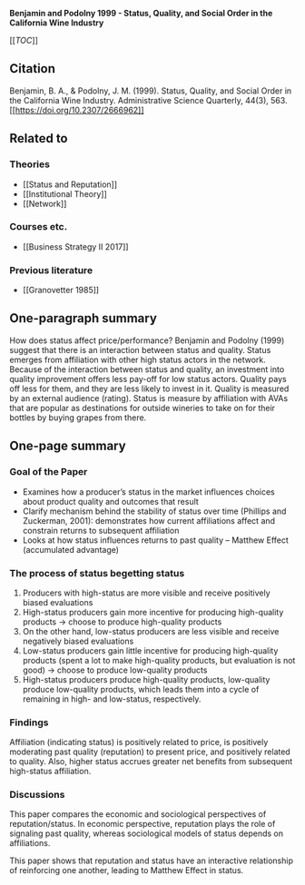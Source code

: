**Benjamin and Podolny 1999 - Status, Quality, and Social Order in the California Wine Industry**

[[_TOC_]]

## Citation
Benjamin, B. A., & Podolny, J. M. (1999). Status, Quality, and Social Order in the California Wine Industry. Administrative Science Quarterly, 44(3), 563. [[https://doi.org/10.2307/2666962]]

## Related to

### Theories
* [[Status and Reputation]]
* [[Institutional Theory]]
* [[Network]]

### Courses etc.
* [[Business Strategy II 2017]]

### Previous literature
* [[Granovetter 1985]]

## One-paragraph summary
How does status affect price/performance? Benjamin and Podolny (1999) suggest that there is an interaction between status and quality. Status emerges from affiliation with other high status actors in the network. Because of the interaction between status and quality, an investment into quality improvement offers less pay-off for low status actors. Quality pays off less for them, and they are less likely to invest in it. Quality is measured by an external audience (rating). Status is measure by affiliation with AVAs that are popular as destinations for outside wineries to take on for their bottles by buying grapes from there.

## One-page summary

### Goal of the Paper
* Examines how a producer’s status in the market influences choices about product quality and outcomes that result 
* Clarify mechanism behind the stability of status over time (Phillips and Zuckerman, 2001): demonstrates how current affiliations affect and constrain returns to subsequent affiliation 
* Looks at how status influences returns to past quality – Matthew Effect (accumulated advantage) 

### The process of status begetting status
1. Producers with high-status are more visible and receive positively biased evaluations 
2. High-status producers gain more incentive for producing high-quality products -> choose to produce high-quality products 
3. On the other hand, low-status producers are less visible and receive negatively biased evaluations 
4. Low-status producers gain little incentive for producing high-quality products (spent a lot to make high-quality products, but evaluation is not good) -> choose to produce low-quality products 
5. High-status producers produce high-quality products, low-quality produce low-quality products, which leads them into a cycle of remaining in high- and low-status, respectively. 

### Findings
Affiliation (indicating status) is positively related to price, is positively moderating past quality (reputation) to present price, and positively related to quality. Also, higher status accrues greater net benefits from subsequent high-status affiliation. 

### Discussions
This paper compares the economic and sociological perspectives of reputation/status. In economic perspective, reputation plays the role of signaling past quality, whereas sociological models of status depends on affiliations. 

This paper shows that reputation and status have an interactive relationship of reinforcing one another, leading to Matthew Effect in status. 